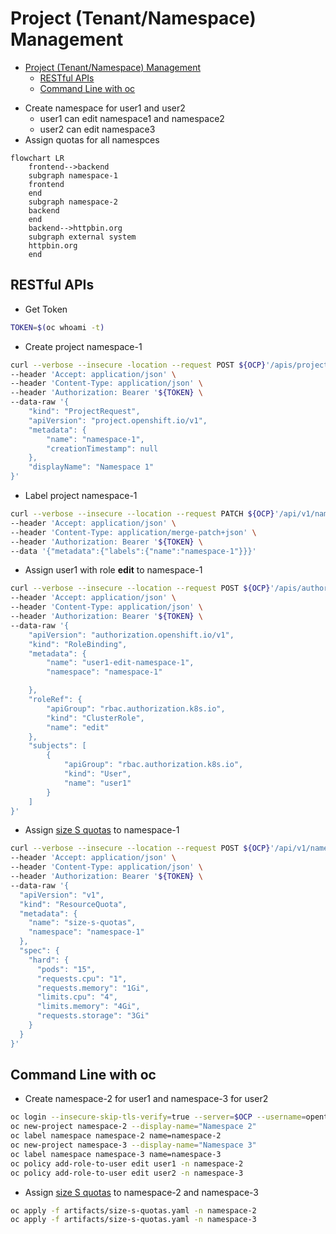 # Project (Tenant/Namespace) Management
<!-- TOC -->

- [Project (Tenant/Namespace) Management](#project-tenantnamespace-management)
  - [RESTful APIs](#restful-apis)
  - [Command Line with oc](#command-line-with-oc)

<!-- /TOC -->


- Create namespace for user1 and user2
  - user1 can edit namespace1 and namespace2
  - user2 can edit namespace3
- Assign quotas for all namespces

```mermaid
flowchart LR
    frontend-->backend
    subgraph namespace-1
    frontend
    end
    subgraph namespace-2
    backend
    end
    backend-->httpbin.org
    subgraph external system
    httpbin.org
    end
```

## RESTful APIs
- Get Token
```bash
TOKEN=$(oc whoami -t)
```
- Create project namespace-1
```bash
curl --verbose --insecure -location --request POST ${OCP}'/apis/project.openshift.io/v1/projectrequests' \
--header 'Accept: application/json' \
--header 'Content-Type: application/json' \
--header 'Authorization: Bearer '${TOKEN} \
--data-raw '{
    "kind": "ProjectRequest",
    "apiVersion": "project.openshift.io/v1",
    "metadata": {
        "name": "namespace-1",
        "creationTimestamp": null
    },
    "displayName": "Namespace 1"
}'
```
- Label project namespace-1
```bash
curl --verbose --insecure --location --request PATCH ${OCP}'/api/v1/namespaces/namespace-1' \
--header 'Accept: application/json' \
--header 'Content-Type: application/merge-patch+json' \
--header 'Authorization: Bearer '${TOKEN} \
--data '{"metadata":{"labels":{"name":"namespace-1"}}}'
```
- Assign user1 with role **edit** to namespace-1 
```bash
curl --verbose --insecure --location --request POST ${OCP}'/apis/authorization.openshift.io/v1/namespaces/namespace-1/rolebindings' \
--header 'Accept: application/json' \
--header 'Content-Type: application/json' \
--header 'Authorization: Bearer '${TOKEN} \
--data-raw '{
    "apiVersion": "authorization.openshift.io/v1",
    "kind": "RoleBinding",
    "metadata": {
        "name": "user1-edit-namespace-1",
        "namespace": "namespace-1"

    },
    "roleRef": {
        "apiGroup": "rbac.authorization.k8s.io",
        "kind": "ClusterRole",
        "name": "edit"
    },
    "subjects": [
        {
            "apiGroup": "rbac.authorization.k8s.io",
            "kind": "User",
            "name": "user1"
        }
    ]
}'
```
- Assign [size S quotas](artifacts/size-s-quotas.yaml) to namespace-1
```bash
curl --verbose --insecure --location --request POST ${OCP}'/api/v1/namespaces/namespace-1/resourcequotas' \
--header 'Accept: application/json' \
--header 'Content-Type: application/json' \
--header 'Authorization: Bearer '${TOKEN} \
--data-raw '{
  "apiVersion": "v1",
  "kind": "ResourceQuota",
  "metadata": {
    "name": "size-s-quotas",
    "namespace": "namespace-1"
  },
  "spec": {
    "hard": {
      "pods": "15",
      "requests.cpu": "1",
      "requests.memory": "1Gi",
      "limits.cpu": "4",
      "limits.memory": "4Gi",
      "requests.storage": "3Gi"
    }
  }
}'
```

## Command Line with oc
- Create namespace-2 for user1 and namespace-3 for user2
```bash
oc login --insecure-skip-tls-verify=true --server=$OCP --username=opentlc-mgr
oc new-project namespace-2 --display-name="Namespace 2"
oc label namespace namespace-2 name=namespace-2
oc new-project namespace-3 --display-name="Namespace 3"
oc label namespace namespace-3 name=namespace-3
oc policy add-role-to-user edit user1 -n namespace-2
oc policy add-role-to-user edit user2 -n namespace-3
```
- Assign [size S quotas](artifacts/size-s-quotas.yaml) to namespace-2 and namespace-3
```bash
oc apply -f artifacts/size-s-quotas.yaml -n namespace-2
oc apply -f artifacts/size-s-quotas.yaml -n namespace-3
```
